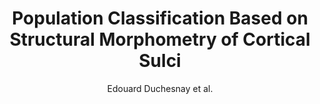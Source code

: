 ---
cat: gaia
subcat: architecture
bestof: false
author: Edouard Duchesnay et al.
title: Population Classification Based on Structural Morphometry of Cortical Sulci
year: 2004
type: inproceedings
booktitle: International Symposium on Biomedical Imaging (ISBI)
---